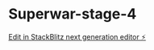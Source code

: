 # Superwar-stage-4

[Edit in StackBlitz next generation editor ⚡️](https://stackblitz.com/~/github.com/manpreetsingh04m/Superwar-stage-4)
